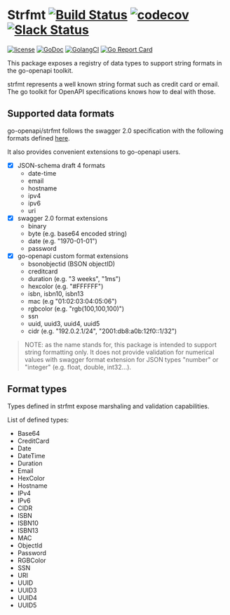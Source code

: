 # Strfmt [![Build Status](https://travis-ci.org/go-openapi/strfmt.svg?branch=master)](https://travis-ci.org/go-openapi/strfmt) [![codecov](https://codecov.io/gh/go-openapi/strfmt/branch/master/graph/badge.svg)](https://codecov.io/gh/go-openapi/strfmt) [![Slack Status](https://slackin.goswagger.io/badge.svg)](https://slackin.goswagger.io)

[![license](http://img.shields.io/badge/license-Apache%20v2-orange.svg)](https://raw.githubusercontent.com/go-openapi/strfmt/master/LICENSE)
[![GoDoc](https://godoc.org/github.com/go-openapi/strfmt?status.svg)](http://godoc.org/github.com/go-openapi/strfmt)
[![GolangCI](https://golangci.com/badges/github.com/go-openapi/strfmt.svg)](https://golangci.com)
[![Go Report Card](https://goreportcard.com/badge/github.com/go-openapi/strfmt)](https://goreportcard.com/report/github.com/go-openapi/strfmt)

This package exposes a registry of data types to support string formats in the go-openapi toolkit.

strfmt represents a well known string format such as credit card or email. The go toolkit for OpenAPI specifications knows how to deal with those.

## Supported data formats
go-openapi/strfmt follows the swagger 2.0 specification with the following formats
defined [here](https://github.com/OAI/OpenAPI-Specification/blob/master/versions/2.0.md#data-types).

It also provides convenient extensions to go-openapi users.

- [x] JSON-schema draft 4 formats
  - date-time
  - email
  - hostname
  - ipv4
  - ipv6
  - uri
- [x] swagger 2.0 format extensions
  - binary
  - byte (e.g. base64 encoded string)
  - date (e.g. "1970-01-01")
  - password
- [x] go-openapi custom format extensions
  - bsonobjectid (BSON objectID)
  - creditcard
  - duration (e.g. "3 weeks", "1ms")
  - hexcolor (e.g. "#FFFFFF")
  - isbn, isbn10, isbn13
  - mac (e.g "01:02:03:04:05:06")
  - rgbcolor (e.g. "rgb(100,100,100)")
  - ssn
  - uuid, uuid3, uuid4, uuid5
  - cidr (e.g. "192.0.2.1/24", "2001:db8:a0b:12f0::1/32")

> NOTE: as the name stands for, this package is intended to support string formatting only.
> It does not provide validation for numerical values with swagger format extension for JSON types "number" or
> "integer" (e.g. float, double, int32...).

## Format types
Types defined in strfmt expose marshaling and validation capabilities.

List of defined types:
- Base64
- CreditCard
- Date
- DateTime
- Duration
- Email
- HexColor
- Hostname
- IPv4
- IPv6
- CIDR
- ISBN
- ISBN10
- ISBN13
- MAC
- ObjectId
- Password
- RGBColor
- SSN
- URI
- UUID
- UUID3
- UUID4
- UUID5
